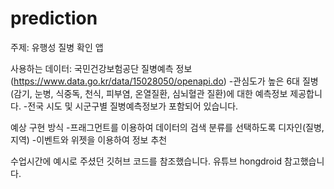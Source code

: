 # prediction
주제: 유행성 질병 확인 앱

사용하는 데이터: 국민건강보험공단 질병예측 정보
(https://www.data.go.kr/data/15028050/openapi.do)
-관심도가 높은 6대 질병(감기, 눈병, 식중독, 천식, 피부염, 온열질환, 심뇌혈관 질환)에
대한 예측정보 제공합니다.
-전국 시도 및 시군구별 질병예측정보가 포함되어 있습니다.

예상 구현 방식
-프래그먼트를 이용하여 데이터의 검색 분류를 선택하도록 디자인(질병, 지역)
-이벤트와 위젯을 이용하여 정보 추천

수업시간에 예시로 주셨던 깃허브 코드를 참조했습니다.
유튜브 hongdroid 참고했습니다.
